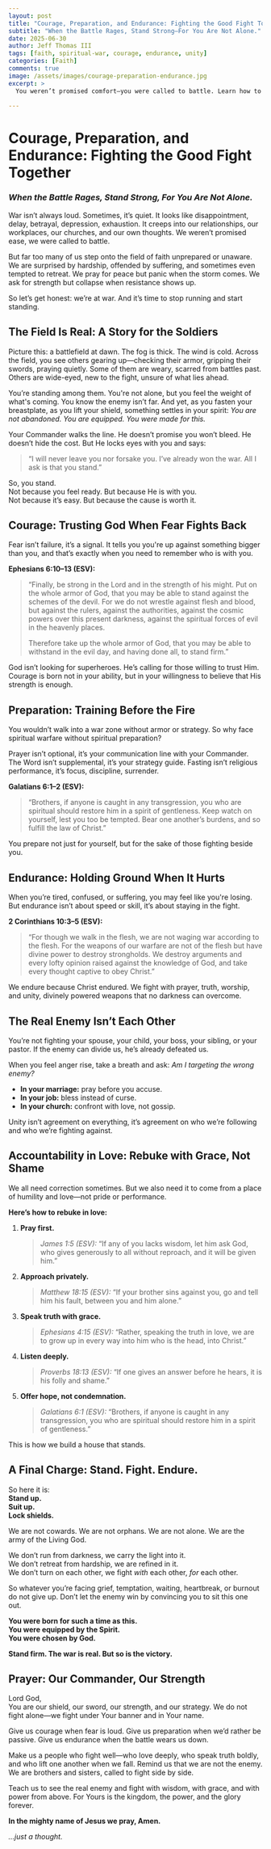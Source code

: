 ```yaml
---
layout: post
title: "Courage, Preparation, and Endurance: Fighting the Good Fight Together"
subtitle: "When the Battle Rages, Stand Strong—For You Are Not Alone."
date: 2025-06-30
author: Jeff Thomas III
tags: [faith, spiritual-war, courage, endurance, unity]
categories: [Faith]
comments: true
image: /assets/images/courage-preparation-endurance.jpg
excerpt: >
  You weren’t promised comfort—you were called to battle. Learn how to fight the good fight with courage, preparation, and endurance. Stand firm, because you are not alone.

---
```


# Courage, Preparation, and Endurance: Fighting the Good Fight Together  
### *When the Battle Rages, Stand Strong, For You Are Not Alone.*

War isn’t always loud. Sometimes, it’s quiet. It looks like disappointment, delay, betrayal, depression, exhaustion. It creeps into our relationships, our workplaces, our churches, and our own thoughts. We weren’t promised ease, we were called to battle.

But far too many of us step onto the field of faith unprepared or unaware. We are surprised by hardship, offended by suffering, and sometimes even tempted to retreat. We pray for peace but panic when the storm comes. We ask for strength but collapse when resistance shows up.

So let’s get honest: we’re at war. And it’s time to stop running and start standing.


## The Field Is Real: A Story for the Soldiers

Picture this: a battlefield at dawn. The fog is thick. The wind is cold. Across the field, you see others gearing up—checking their armor, gripping their swords, praying quietly. Some of them are weary, scarred from battles past. Others are wide-eyed, new to the fight, unsure of what lies ahead.

You’re standing among them. You're not alone, but you feel the weight of what's coming. You know the enemy isn’t far. And yet, as you fasten your breastplate, as you lift your shield, something settles in your spirit: *You are not abandoned. You are equipped. You were made for this.*

Your Commander walks the line. He doesn’t promise you won’t bleed. He doesn’t hide the cost. But He locks eyes with you and says:  
> “I will never leave you nor forsake you. I’ve already won the war. All I ask is that you stand.”

So, you stand.  
Not because you feel ready. But because He is with you.  
Not because it’s easy. But because the cause is worth it.


## Courage: Trusting God When Fear Fights Back

Fear isn’t failure, it’s a signal. It tells you you're up against something bigger than you, and that’s exactly when you need to remember who is with you.

**Ephesians 6:10–13 (ESV):**  
> “Finally, be strong in the Lord and in the strength of his might. Put on the whole armor of God, that you may be able to stand against the schemes of the devil. For we do not wrestle against flesh and blood, but against the rulers, against the authorities, against the cosmic powers over this present darkness, against the spiritual forces of evil in the heavenly places.  
>  
> Therefore take up the whole armor of God, that you may be able to withstand in the evil day, and having done all, to stand firm.”

God isn’t looking for superheroes. He’s calling for those willing to trust Him. Courage is born not in your ability, but in your willingness to believe that His strength is enough.


## Preparation: Training Before the Fire

You wouldn’t walk into a war zone without armor or strategy. So why face spiritual warfare without spiritual preparation?

Prayer isn’t optional, it’s your communication line with your Commander. The Word isn’t supplemental, it’s your strategy guide. Fasting isn’t religious performance, it’s focus, discipline, surrender.

**Galatians 6:1–2 (ESV):**  
> “Brothers, if anyone is caught in any transgression, you who are spiritual should restore him in a spirit of gentleness. Keep watch on yourself, lest you too be tempted. Bear one another’s burdens, and so fulfill the law of Christ.”

You prepare not just for yourself, but for the sake of those fighting beside you.


## Endurance: Holding Ground When It Hurts

When you’re tired, confused, or suffering, you may feel like you're losing. But endurance isn’t about speed or skill, it’s about staying in the fight.

**2 Corinthians 10:3–5 (ESV):**  
> “For though we walk in the flesh, we are not waging war according to the flesh. For the weapons of our warfare are not of the flesh but have divine power to destroy strongholds. We destroy arguments and every lofty opinion raised against the knowledge of God, and take every thought captive to obey Christ.”

We endure because Christ endured. We fight with prayer, truth, worship, and unity, divinely powered weapons that no darkness can overcome.


## The Real Enemy Isn’t Each Other

You’re not fighting your spouse, your child, your boss, your sibling, or your pastor. If the enemy can divide us, he’s already defeated us.

When you feel anger rise, take a breath and ask: *Am I targeting the wrong enemy?*

- **In your marriage:** pray before you accuse.  
- **In your job:** bless instead of curse.  
- **In your church:** confront with love, not gossip.

Unity isn’t agreement on everything, it’s agreement on who we’re following and who we’re fighting against.


## Accountability in Love: Rebuke with Grace, Not Shame

We all need correction sometimes. But we also need it to come from a place of humility and love—not pride or performance.

**Here’s how to rebuke in love:**

1. **Pray first.**  
   > *James 1:5 (ESV):* “If any of you lacks wisdom, let him ask God, who gives generously to all without reproach, and it will be given him.”

2. **Approach privately.**  
   > *Matthew 18:15 (ESV):* “If your brother sins against you, go and tell him his fault, between you and him alone.”

3. **Speak truth with grace.**  
   > *Ephesians 4:15 (ESV):* “Rather, speaking the truth in love, we are to grow up in every way into him who is the head, into Christ.”

4. **Listen deeply.**  
   > *Proverbs 18:13 (ESV):* “If one gives an answer before he hears, it is his folly and shame.”

5. **Offer hope, not condemnation.**  
   > *Galatians 6:1 (ESV):* “Brothers, if anyone is caught in any transgression, you who are spiritual should restore him in a spirit of gentleness.”

This is how we build a house that stands.


## A Final Charge: Stand. Fight. Endure.

So here it is:  
**Stand up.**  
**Suit up.**  
**Lock shields.**

We are not cowards. We are not orphans. We are not alone. We are the army of the Living God.

We don’t run from darkness, we carry the light into it.  
We don’t retreat from hardship, we are refined in it.  
We don’t turn on each other, we fight *with* each other, *for* each other.

So whatever you’re facing grief, temptation, waiting, heartbreak, or burnout do not give up. Don’t let the enemy win by convincing you to sit this one out.

**You were born for such a time as this.**  
**You were equipped by the Spirit.**  
**You were chosen by God.**

**Stand firm. The war is real. But so is the victory.**


## Prayer: Our Commander, Our Strength

Lord God,  
You are our shield, our sword, our strength, and our strategy. We do not fight alone—we fight under Your banner and in Your name.

Give us courage when fear is loud. Give us preparation when we’d rather be passive. Give us endurance when the battle wears us down.

Make us a people who fight well—who love deeply, who speak truth boldly, and who lift one another when we fall. Remind us that we are not the enemy. We are brothers and sisters, called to fight side by side.

Teach us to see the real enemy and fight with wisdom, with grace, and with power from above. For Yours is the kingdom, the power, and the glory forever.

**In the mighty name of Jesus we pray, Amen.**


*…just a thought.*
